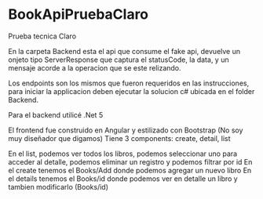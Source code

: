 # BookApiPruebaClaro
Prueba tecnica Claro

En la carpeta Backend esta el api que consume el fake api, devuelve un onjeto tipo ServerResponse que captura el statusCode, la data, y un mensaje acorde
a la operacion que se este relizando.

Los endpoints son los mismos que fueron requeridos en las instrucciones, para iniciar la applicacion deben ejecutar la solucion c# ubicada en el
folder Backend.

Para el backend utilicé .Net 5


El frontend fue construido en Angular y estilizado con Bootstrap (No soy muy diseñador que digamos) 
Tiene 3 components: create, detail, list

En el list, podemos ver todos los libros, podemos seleccionar uno para acceder al detalle, podemos eliminar un registro y podemos filtrar por id
En el create tenemos el Books/Add donde podemos agregar un nuevo libro
En el details tenemos el Books/id donde podemos ver en detalle un libro y tambien modificarlo (Books/id)


